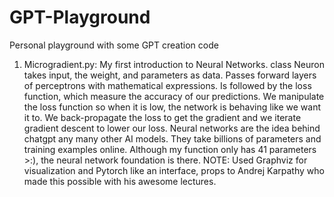 # GPT-Playground
Personal playground with some GPT creation code

1. Microgradient.py: My first introduction to Neural Networks. class Neuron takes input, the weight, and 
parameters as data. Passes forward layers of perceptrons with mathematical expressions. Is followed
by the loss function, which measure the accuracy of our predictions. We manipulate the loss function
so when it is low, the network is behaving like we want it to. We back-propagate the loss to get the
gradient and we iterate gradient descent to lower our loss. Neural networks are the idea behind chatgpt any many other AI models. They take billions of parameters
and training examples online. Although my function only has 41 parameters >:), the neural network
foundation is there.    NOTE: Used Graphviz for visualization and Pytorch like an interface, props to Andrej Karpathy who made this possible with his awesome lectures.
